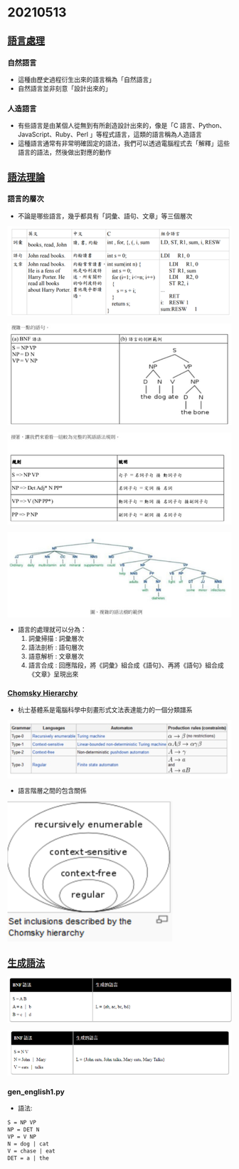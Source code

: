 # 20210513
## [語言處理](https://programmermedia.org/root/%E9%99%B3%E9%8D%BE%E8%AA%A0/%E8%AA%B2%E7%A8%8B/%E4%BA%BA%E5%B7%A5%E6%99%BA%E6%85%A7/10-lang/rule/01-basic/01-%E8%AA%9E%E8%A8%80%E8%99%95%E7%90%86%E7%B0%A1%E4%BB%8B.md)
### 自然語言
* 這種由歷史過程衍生出來的語言稱為「自然語言」
* 自然語言並非刻意「設計出來的」
### 人造語言
* 有些語言是由某個人從無到有所創造設計出來的，像是「C 語言、Python、JavaScript、Ruby、Perl 」等程式語言，這類的語言稱為人造語言
* 這種語言通常有非常明確固定的語法，我們可以透過電腦程式去「解釋」這些語言的語法，然後做出對應的動作

## [語法理論](https://programmermedia.org/root/%E9%99%B3%E9%8D%BE%E8%AA%A0/%E8%AA%B2%E7%A8%8B/%E4%BA%BA%E5%B7%A5%E6%99%BA%E6%85%A7/10-lang/rule/01-basic/02-%E8%AA%9E%E6%B3%95%E7%90%86%E8%AB%96.md)
### 語言的層次
* 不論是哪些語言，幾乎都具有「詞彙、語句、文章」等三個層次

![PICTURE](https://github.com/victor0520/ai109b/blob/main/note/bitmap/0513-3.png)

![PICTURE](https://github.com/victor0520/ai109b/blob/main/note/bitmap/0513-4.png)

![PICTURE](https://github.com/victor0520/ai109b/blob/main/note/bitmap/0513-5.png)

![PICTURE](https://github.com/victor0520/ai109b/blob/main/note/bitmap/0513-6.png)

* 語言的處理就可以分為：
    1. 詞彙掃描 : 詞彙層次
    2. 語法剖析 : 語句層次
    3. 語意解析 : 文章層次
    4. 語言合成 : 回應階段，將《詞彙》組合成《語句》、再將《語句》組合成《文章》呈現出來

### [Chomsky Hierarchy](https://zh.wikipedia.org/wiki/%E4%B9%94%E5%A7%86%E6%96%AF%E5%9F%BA%E8%B0%B1%E7%B3%BB)
* 杭士基體系是電腦科學中刻畫形式文法表達能力的一個分類譜系

![PICTURE](https://github.com/victor0520/ai109b/blob/main/note/bitmap/0513-7.png)

* 語言階層之間的包含關係

![PICTURE](https://github.com/victor0520/ai109b/blob/main/note/bitmap/inclusion.png)

## [生成語法](https://programmermedia.org/root/%E9%99%B3%E9%8D%BE%E8%AA%A0/%E8%AA%B2%E7%A8%8B/%E4%BA%BA%E5%B7%A5%E6%99%BA%E6%85%A7/10-lang/rule/01-basic/03-%E7%94%9F%E6%88%90%E8%AA%9E%E6%B3%95.md)

![PICTURE](https://github.com/victor0520/ai109b/blob/main/note/bitmap/0513-1.png)

![PICTURE](https://github.com/victor0520/ai109b/blob/main/note/bitmap/0513-2.png)
### gen_english1.py
* 語法:
```
S = NP VP
NP = DET N
VP = V NP
N = dog | cat
V = chase | eat
DET = a | the
```